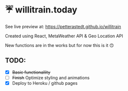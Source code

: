 # ☔ willitrain.today
See live preview at: https://petterastedt.github.io/willitrain 

Created using React, MetaWeather API & Geo Location API

New functions are in the works but for now this is it 🙃

## TODO:

- [x] ~~Basic functionallity~~
- [ ] ~~Finish~~ Optimize styling and animations
- [x] Deploy to Heroku / github pages

